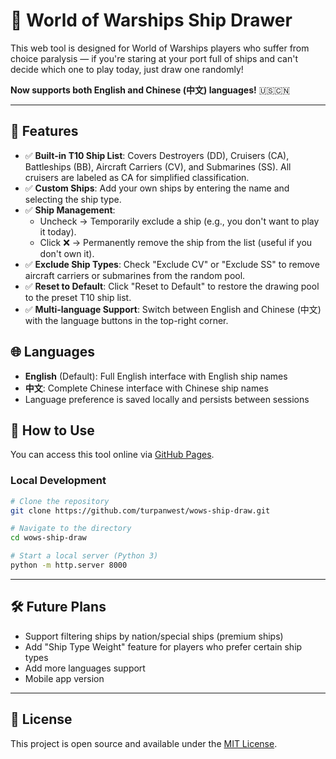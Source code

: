 # 🎯 World of Warships Ship Drawer

This web tool is designed for World of Warships players who suffer from choice paralysis — if you're staring at your port full of ships and can't decide which one to play today, just draw one randomly!

**Now supports both English and Chinese (中文) languages!** 🇺🇸🇨🇳

---

## 🔧 Features

- ✅ **Built-in T10 Ship List**: Covers Destroyers (DD), Cruisers (CA), Battleships (BB), Aircraft Carriers (CV), and Submarines (SS). All cruisers are labeled as CA for simplified classification.
- ✅ **Custom Ships**: Add your own ships by entering the name and selecting the ship type.
- ✅ **Ship Management**:
  - Uncheck → Temporarily exclude a ship (e.g., you don't want to play it today).
  - Click ❌ → Permanently remove the ship from the list (useful if you don't own it).
- ✅ **Exclude Ship Types**: Check "Exclude CV" or "Exclude SS" to remove aircraft carriers or submarines from the random pool.
- ✅ **Reset to Default**: Click "Reset to Default" to restore the drawing pool to the preset T10 ship list.
- ✅ **Multi-language Support**: Switch between English and Chinese (中文) with the language buttons in the top-right corner.

## 🌐 Languages

- **English** (Default): Full English interface with English ship names
- **中文**: Complete Chinese interface with Chinese ship names
- Language preference is saved locally and persists between sessions

## 🚀 How to Use

You can access this tool online via [GitHub Pages](https://turpanwest.github.io/wows-ship-draw/).

### Local Development
```bash
# Clone the repository
git clone https://github.com/turpanwest/wows-ship-draw.git

# Navigate to the directory
cd wows-ship-draw

# Start a local server (Python 3)
python -m http.server 8000
```

---

## 🛠️ Future Plans

- Support filtering ships by nation/special ships (premium ships)
- Add "Ship Type Weight" feature for players who prefer certain ship types
- Add more languages support
- Mobile app version

---

## 📝 License

This project is open source and available under the [MIT License](LICENSE). 

